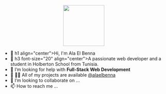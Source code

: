 <p align="center">
  <img style="width:8rem; height:auto" src="https://cdn.dribbble.com/users/1626229/screenshots/14978408/media/55048f248647c65901935800b5838be6.jpg"/>
</p>

- 👋 h1 align="center">Hi, I'm Ala El Benna </h1>
- 👀 h3 font-size="20" align="center">A passionate web developer and a student in Holberton School from Tunisia.</h3>
- 🤝 I’m looking for help with **Full-Stack Web Development**
- 🌱 👨‍💻 All of my projects are available [@alaelbenna](github.com/alaelbenna)
- 💞️ I’m looking to collaborate on ...
- 📫 How to reach me ...

<!---
alaelbenna/alaelbenna is a ✨ special ✨ repository because its `README.md` (this file) appears on your GitHub profile.
You can click the Preview link to take a look at your changes.
--->
